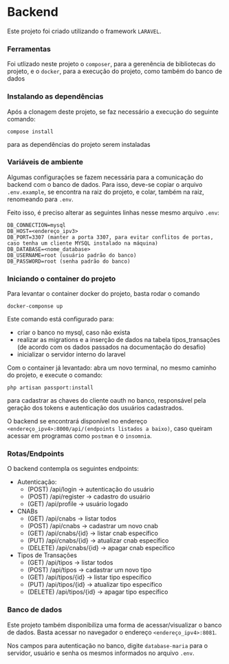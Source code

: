 # Backend

Este projeto foi criado utilizando o framework `LARAVEL`.


### Ferramentas

Foi utlizado neste projeto o `composer`, para a gerenência de bibliotecas do projeto, e o `docker`, para a execução do projeto, como também do banco de dados


### Instalando as dependências

Após a clonagem deste projeto, se faz necessário a execução do seguinte comando:
```
compose install
```
para as dependências do projeto serem instaladas


### Variáveis de ambiente

Algumas configurações se fazem necessária para a comunicação do backend com o banco de dados.
Para isso, deve-se copiar o arquivo `.env.example`, se encontra na raiz do projeto, e colar, também na raiz, renomeando para `.env`.

Feito isso, é preciso alterar as seguintes linhas nesse mesmo arquivo `.env`:
```
DB_CONNECTION=mysql
DB_HOST=<endereço_ipv3>
DB_PORT=3307 (manter a porta 3307, para evitar conflitos de portas, caso tenha um cliente MYSQL instalado na máquina)
DB_DATABASE=<nome_database>
DB_USERNAME=root (usuário padrão do banco)
DB_PASSWORD=root (senha padrão do banco)
```


### Iniciando o container do projeto

Para levantar o container docker do projeto, basta rodar o comando
```
docker-componse up
```

Este comando está configurado para:
- criar o banco no mysql, caso não exista
- realizar as migrations e a inserção de dados na tabela tipos_transações (de acordo com os dados passados na documentação do desafio)
- inicializar o servidor interno do laravel

Com o container já levantado: abra um novo terminal, no mesmo caminho do projeto, e execute o comando:
```
php artisan passport:install
```
para cadastrar as chaves do cliente oauth no banco, responsável pela geração dos tokens e autenticação dos usuários cadastrados.

O backend se encontrará disponível no endereço `<endereço_ipv4>:8000/api/(endpoints listados a baixo)`, caso queiram acessar em programas como `postman` e o `insomnia`.


### Rotas/Endpoints

O backend contempla os seguintes endpoints:

- Autenticação:
    - (POST) /api/login -> autenticação do usuário
    - (POST) /api/register -> cadastro do usuário
    - (GET) /api/profile -> usuário logado
- CNABs
    - (GET) /api/cnabs -> listar todos
    - (POST) /api/cnabs -> cadastrar um novo cnab
    - (GET) /api/cnabs/{id} -> listar cnab específico
    - (PUT) /api/cnabs/{id} -> atualizar cnab específico
    - (DELETE) /api/cnabs/{id} -> apagar cnab específico
- Tipos de Transações
    - (GET) /api/tipos -> listar todos
    - (POST) /api/tipos -> cadastrar um novo tipo
    - (GET) /api/tipos/{id} -> listar tipo específico
    - (PUT) /api/tipos/{id} -> atualizar tipo específico
    - (DELETE) /api/tipos/{id} -> apagar tipo específico


### Banco de dados

Este projeto também disponibiliza uma forma de acessar/visualizar o banco de dados. Basta acessar no navegador o endereço `<endereço_ipv4>:8081`.

Nos campos para autenticação no banco, digite `database-maria` para o servidor, usuário e senha os mesmos informados no arquivo `.env`.
